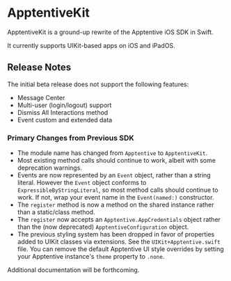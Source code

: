 # ApptentiveKit

ApptentiveKit is a ground-up rewrite of the Apptentive iOS SDK in Swift. 

It currently supports UIKit-based apps on iOS and iPadOS. 

## Release Notes

The initial beta release does not support the following features:

- Message Center
- Multi-user (login/logout) support
- Dismiss All Interactions method
- Event custom and extended data

### Primary Changes from Previous SDK

- The module name has changed from `Apptentive` to `ApptentiveKit`. 
- Most existing method calls should continue to work, albeit with some deprecation warnings. 
- Events are now represented by an `Event` object, rather than a string literal. However the `Event` object conforms to `ExpressibleByStringLiteral`, so most method calls should continue to work. If not, wrap your event name in the `Event(named:)` constructor. 
- The `register` method is now a method on the shared instance rather than a static/class method. 
- The `register` now accepts an `Apptentive.AppCredentials` object rather than the (now deprecated) `ApptentiveConfiguration` object. 
- The previous styling system has been dropped in favor of properties added to UIKit classes via extensions. See the `UIKit+Apptentive.swift` file. You can remove the default Apptentive UI style overrides by setting your Apptentive instance's `theme` property to `.none`. 

Additional documentation will be forthcoming. 
